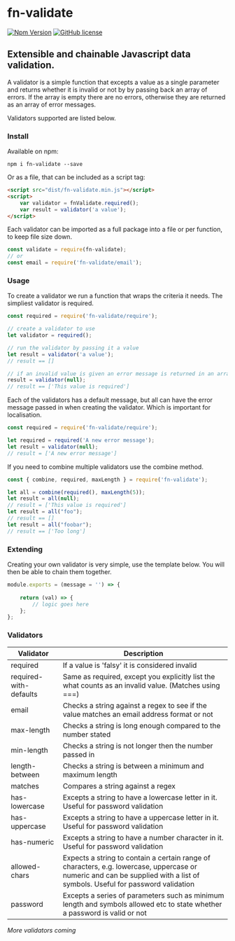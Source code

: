 # fn-validate

[![Npm Version](https://img.shields.io/npm/v/fn-validate.svg)](https://www.npmjs.com/package/fn-validate)
[![GitHub license](https://img.shields.io/github/license/mashape/apistatus.svg)](https://github.com/lski/Lski.Fn/blob/master/LICENSE)

## Extensible and chainable Javascript data validation. 

A validator is a simple function that excepts a value as a single parameter and returns whether it is invalid or not by by passing back an array of errors. If the array is empty there are no errors, otherwise they are returned as an array of error messages.

Validators supported are listed below.

### Install

Available on npm:

```
npm i fn-validate --save
```

Or as a file, that can be included as a script tag:

```html
<script src="dist/fn-validate.min.js"></script>
<script>
    var validator = fnValidate.required();
    var result = validator('a value');
</script>
```

Each validator can be imported as a full package into a file or per function, to keep file size down.

```js
const validate = require(fn-validate);
// or
const email = require('fn-validate/email');
```

### Usage

To create a validator we run a function that wraps the criteria it needs. The simpliest validator is required.

```js
const required = require('fn-validate/require');

// create a validator to use
let validator = required();

// run the validator by passing it a value
let result = validator('a value');
// result == []

// if an invalid value is given an error message is returned in an array
result = validator(null);
// result == ['This value is required']
```

Each of the validators has a default message, but all can have the error message passed in when creating the validator. Which is important for localisation.

```js
const required = require('fn-validate/require');

let required = required('A new error message');
let result = validator(null);
// result = ['A new error message']
```

If you need to combine multiple validators use the combine method.

```js
const { combine, required, maxLength } = require('fn-validate');

let all = combine(required(), maxLength(5));
let result = all(null);
// result = ['This value is required']
let result = all("foo");
// result == []
let result = all("foobar");
// result == ['Too long']
```

### Extending

Creating your own validator is very simple, use the template below. You will then be able to chain them together.

```js
module.exports = (message = '') => {
    
    return (val) => {
        // logic goes here
    };
};
```

### Validators

| Validator | Description |
| --------- | --- |
| required |  If a value is 'falsy' it is considered invalid |
| required-with-defaults | Same as required, except you explicitly list the what counts as an invalid value. (Matches using ===) |
| email | Checks a string against a regex to see if the value matches an email address format or not |
| max-length | Checks a string is long enough compared to the number stated |
| min-length | Checks a string is not longer then the number passed in |
| length-between | Checks a string is between a minimum and maximum length |
| matches | Compares a string against a regex |
| has-lowercase | Excepts a string to have a lowercase letter in it. Useful for password validation |
| has-uppercase | Excepts a string to have a uppercase letter in it. Useful for password validation |
| has-numeric | Excepts a string to have a number character in it. Useful for password validation |
| allowed-chars | Expects a string to contain a certain range of characters, e.g. lowercase, uppercase or numeric and can be supplied with a list of symbols. Useful for password validation |
| password | Excepts a series of parameters such as minimum length and symbols allowed etc to state whether a password is valid or not |

*More validators coming*